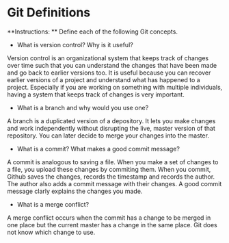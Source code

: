 # Git Definitions

**Instructions: ** Define each of the following Git concepts.

* What is version control?  Why is it useful?

Version control is an organizational system that keeps track of changes over time such that you can understand the changes that have been made and go back to earlier versions too. It is useful because you can recover earlier versions of a project and understand what has happened to a project. Especially if you are working on something with multiple individuals, having a system that keeps track of changes is very important.

* What is a branch and why would you use one?

A branch is a duplicated version of a depository.  It lets you make changes and work independently without disrupting the live, master version of that repository.  You can later decide to merge your changes into the master.

* What is a commit? What makes a good commit message?

A commit is analogous to saving a file.  When you make a set of changes to a file, you upload these changes by commiting them.  When you commit, Github saves the changes, records the timestamp and records the author.  The author also adds a commit message with their changes.  A good commit message clarly explains the changes you made.

* What is a merge conflict?

A merge conflict occurs when the commit has a change to be merged in one place but the current master has a change in the same place.  Git does not know which change to use.
